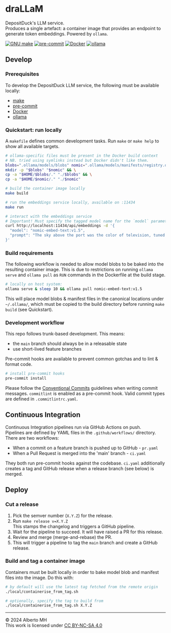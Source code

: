 # draLLaM

DepositDuck's LLM service.  
Produces a single artefact: a container image that provides an endpoint to
generate token embeddings. Powered by `ollama`.

[![GNU make](https://img.shields.io/badge/GNU_make-f2efe4?logo=gnu&logoColor=a32d2a)](https://github.com/pre-commit/pre-commit)
[![pre-commit](https://img.shields.io/badge/pre--commit-FAB040?logo=pre-commit&logoColor=1f2d23)](https://github.com/pre-commit/pre-commit)
[![Docker](https://img.shields.io/badge/Docker-2496ED?logo=docker&logoColor=ffffff)](https://docs.docker.com/manuals/)
[![ollama](https://img.shields.io/badge/%F0%9F%A6%99%20ollama-black.svg)](https://ollama.com/)

## Develop

### Prerequisites

To develop the DepositDuck LLM service, the following must be available locally:

- [make](https://www.gnu.org/software/make/)
- [pre-commit](https://pre-commit.com/)
- [Docker](https://docs.docker.com/)
- [ollama](https://ollama.com/download)

### Quickstart: run locally

A `makefile` defines common development tasks. Run `make` or `make help` to show all
available targets.

```sh
# ollama-specific files must be present in the Docker build context
# NB. tried using symlinks instead but Docker didn't like them.
blobs=".ollama/models/blobs" nomic=".ollama/models/manifests/registry.ollama.ai/library/nomic-embed-text" && \
mkdir -p "$blobs" "$nomic" && \
cp -a "$HOME/$blobs/." "./$blobs" && \
cp -a "$HOME/$nomic/." "./$nomic"

# build the container image locally
make build

# run the embeddings service locally, available on :11434
make run

# interact with the embeddings service
# Important! Must specify the tagged model name for the `model` parameter.
curl http://localhost:11434/api/embeddings -d '{
  "model": "nomic-embed-text:v1.5",
  "prompt": "The sky above the port was the color of television, tuned to a dead channel."
}'
```

### Build requirements

The following workflow is needed to allow model blobs to be baked into the resulting
container image. This is due to restrictions on running `ollama serve` and `ollama pull`
as `RUN` commands in the Dockerfile at the build stage.

```sh
# locally on host system:
ollama serve & sleep 10 && ollama pull nomic-embed-text:v1.5
```

This will place model blobs & manifest files in the canonical locations under `~/.ollama/`,
which must be copied to the build directory before running `make build` (see Quickstart).

### Development workflow

This repo follows trunk-based development. This means:

- the `main` branch should always be in a releasable state
- use short-lived feature branches

Pre-commit hooks are available to prevent common gotchas and to lint & format code.

```sh
# install pre-commit hooks
pre-commit install
```

Please follow the [Conventional Commits](https://www.conventionalcommits.org/en/v1.0.0/)
guidelines when writing commit messages.
`commitlint` is enabled as a pre-commit hook. Valid commit types are defined in `.commitlintrc.yaml`.

## Continuous Integration

Continuous Integration pipelines run via GitHub Actions on push.  
Pipelines are defined by YAML files in the `.github/workflows/` directory.
There are two workflows:

- When a commit on a feature branch is pushed up to GitHub - `pr.yaml`
- When a Pull Request is merged into the 'main' branch - `ci.yaml`

They both run pre-commit hooks against the codebase. `ci.yaml` additionally creates a tag
and GitHub release when a release branch (see below) is merged.

## Deploy

### Cut a release

1. Pick the semver number (`X.Y.Z`) for the release.
1. Run `make release v=X.Y.Z`  
   This stamps the changelog and triggers a GitHub pipeline.
1. Wait for the pipeline to succeed. It will have raised a PR for this release.
1. Review and merge (merge-and-rebase) the PR.
1. This will trigger a pipeline to tag the `main` branch and create a GitHub release.

### Build and tag a container image

Containers must be built locally in order to bake model blob and manifest files into the
image. Do this with:

```sh
# by default will use the latest tag fetched from the remote origin
./local/containerise_from_tag.sh

# optionally, specify the tag to build from
./local/containerise_from_tag.sh X.Y.Z
```

---
&copy; 2024 Alberto MH  
This work is licensed under [CC BY-NC-SA 4.0](https://creativecommons.org/licenses/by-nc-sa/4.0/)
